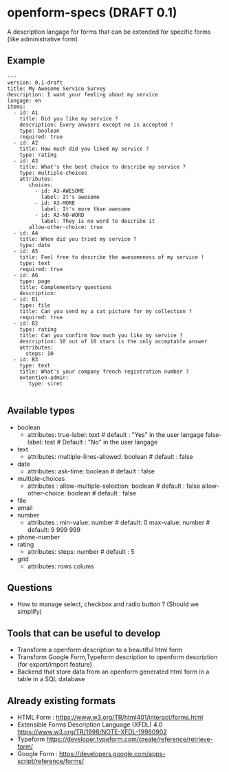 # openform-specs (DRAFT 0.1)

A description langage for forms that can be extended for specific forms (like administrative form)

## Example 
```
---
version: 0.1-draft
title: My Awesome Service Survey
description: I want your feeling about my service
langage: en
items: 
  - id: A1
    title: Did you like my service ?
    description: Every anwsers except no is accepted !
    type: boolean
    required: true
  - id: A2
    title: How much did you liked my service ?
    type: rating      
  - id: A3
    title: What's the best choice to describe my service ?
    type: multiple-choices
    attributes:
       choices:
         - id: A3-AWESOME
           label: It's awesome
         - id: A3-MORE
           label: It's more than awesome
         - id: A3-NO-WORD
           label: They is no word to describe it
       allow-other-choice: true
  - id: A4
    title: When did you tried my service ?
    type: date
  - id: A5
    title: Feel free to describe the awesomeness of my service !
    type: text
    required: true
  - id: A6
    type: page
    title: Complementary questions
    description: 
  - id: B1
    type: file
    title: Can you send my a cat picture for my collection ?
    required: true
  - id: B2 
    type: rating
    title: Can you confirm how much you like my service ?
    description: 10 out of 10 stars is the only acceptable answer
    attributes:
      steps: 10
  - id: B3
    type: text
    title: What's your company french registration number ?
    extention-admin:
       type: siret
    
```

## Available types
- boolean
  - attributes:
      true-label: text # default : "Yes" in the user langage
      false-label: test # Default : "No" in the user langage
- text
  - attributes:
      multiple-lines-allowed: boolean # default : false
- date
  - attributes:
      ask-time: boolean # default : false
- multiple-choices
  - attributes : 
      allow-multiple-selection: boolean # default : false
      allow-other-choice: boolean # default : false
- file
- email
- number
  - attributes : 
      min-value: number # default: 0
      max-value: number # default: 9 999 999 
- phone-number 
- rating
   - attributes: 
       steps: number # default : 5
- grid
   - attributes: 
       rows
       colums

## Questions

- How to manage select, checkbox and radio button ? (Should we simplify)

## Tools that can be useful to develop
- Transform a openform description to a beautiful html form
- Transform Google Form,Typeform description to openform description (for export/import feature)
- Backend that store data from an openform generated html form in a table in a SQL database
 

## Already existing formats

- HTML Form : https://www.w3.org/TR/html401/interact/forms.html
- Extensible Forms Description Language (XFDL) 4.0
 https://www.w3.org/TR/1998/NOTE-XFDL-19980902
- Typeform https://developer.typeform.com/create/reference/retrieve-form/
- Google Form : https://developers.google.com/apps-script/reference/forms/
